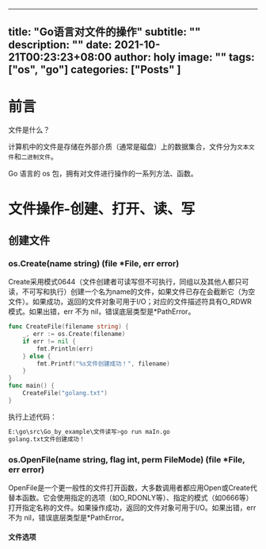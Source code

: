 <!--
 * @Author: holy
 * @Date: 2021-10-21 00:23:23
 * @LastEditTime: 2021-10-25 16:17:23
 * @LastEditors: holy
 * @Description: 
 * @FilePath: \undefinede:\blog\content\post\Go语言对文件的操作.md
-->
---
title: "Go语言对文件的操作"
subtitle: ""
description: ""
date: 2021-10-21T00:23:23+08:00
author: holy
image: ""
tags: ["os", "go"]
categories: ["Posts" ]
---

# 前言

文件是什么？

计算机中的文件是存储在外部介质（通常是磁盘）上的数据集合，文件分为`文本文件`和`二进制文件`。

Go 语言的 os 包，拥有对文件进行操作的一系列方法、函数。

# 文件操作-创建、打开、读、写

## 创建文件

### os.Create(name string) (file *File, err error)

Create采用模式0644（文件创建者可读写但不可执行，同组以及其他人都只可读，不可写和执行）创建一个名为name的文件，如果文件已存在会截断它（为空文件）。如果成功，返回的文件对象可用于I/O；对应的文件描述符具有O_RDWR模式。如果出错，err 不为 nil，错误底层类型是*PathError。

```go
func CreateFile(filename string) {
	_, err := os.Create(filename)
	if err != nil {
		fmt.Println(err)
	} else {
		fmt.Printf("%s文件创建成功！", filename)
	}
}
func main() {
	CreateFile("golang.txt")
}
```
执行上述代码：

```bash
E:\go\src\Go_by_example\文件读写>go run maIn.go
golang.txt文件创建成功！
```

### os.OpenFile(name string, flag int, perm FileMode) (file *File, err error)

OpenFile是一个更一般性的文件打开函数，大多数调用者都应用Open或Create代替本函数。它会使用指定的选项（如O_RDONLY等）、指定的模式（如0666等）打开指定名称的文件。如果操作成功，返回的文件对象可用于I/O。如果出错，err 不为 nil，错误底层类型是*PathError。

#### 文件选项



